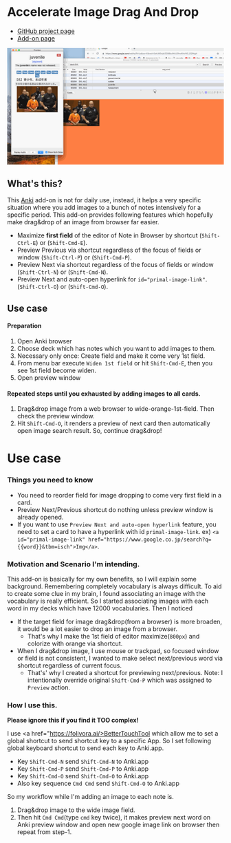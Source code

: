 # Accelerate Image Drag And Drop

- <a href="https://github.com/t9md/anki-accelerate-image-drag-and-drop">GitHub project page</a>
- <a href="https://ankiweb.net/shared/info/283563795">Add-on page</a>

<img src="https://raw.githubusercontent.com/t9md/anki-accelerate-image-drag-and-drop/master/imgs/accelerate-image-drag-and-drop.gif" alt="accelerate-image-drag-and-drop">

## What's this?

This <a href="https://apps.ankiweb.net/">Anki</a> add-on is not for daily use, instead, it helps a very specific situation where you add images to a bunch of notes intensively for a specific period.
This add-on provides following features which hopefully make drag&drop of an image from browser far easier.

- Maximize **first field** of the editor of Note in Browser by shortcut (`Shift-Ctrl-E`) or (`Shift-Cmd-E`).
- Preview Previous via shortcut regardless of the focus of fields or window (`Shift-Ctrl-P`) or (`Shift-Cmd-P`).
- Preview Next via shortcut regardless of the focus of fields or window (`Shift-Ctrl-N`) or (`Shift-Cmd-N`).
- Preview Next and auto-open hyperlink for `id="primal-image-link"`. (`Shift-Ctrl-O`) or (`Shift-Cmd-O`).

## Use case

#### Preparation

1. Open Anki browser
2. Choose deck which has notes which you want to add images to them.
3. Necessary only once: Create field and make it come very 1st field.
4. From menu bar execute `Widen 1st field` or hit `Shift-Cmd-E`, then you see 1st field become widen.
5. Open preview window

#### Repeated steps until you exhausted by adding images to all cards.

1. Drag&drop image from a web browser to wide-orange-1st-field. Then check the preview window.
2. Hit `Shift-Cmd-O`, it renders a preview of next card then automatically open image search result. So, continue drag&drop!

# Use case

### Things you need to know

- You need to reorder field for image dropping to come very first field in a card.
- Preview Next/Previous shortcut do nothing unless preview window is already opened.
- If you want to use `Preview Next and auto-open hyperlink` feature, you need to set a card to have a hyperlink with id `primal-image-link`. ex) `<a id="primal-image-link" href="https://www.google.co.jp/search?q={{word}}&tbm=isch">Img</a>`.

### Motivation and Scenario I'm intending.

This add-on is basically for my own benefits, so I will explain some background.
Remembering completely vocabulary is always difficult.
To aid to create some clue in my brain, I found associating an image with the vocabulary is really efficient.
So I started associating images with each word in my decks which have 12000 vocabularies.
Then I noticed

- If the target field for image drag&drop(from a browser) is more broaden, it would be a lot easier to drop an image from a browser.
  - That's why I make the 1st field of editor maximize(`800px`) and colorize with orange via shortcut.
- When I drag&drop image, I use mouse or trackpad, so focused window or field is not consistent, I wanted to make select next/previous word via shortcut regardless of current focus.
  - That's' why I created a shortcut for previewing next/previous. Note: I intentionally override original `Shift-Cmd-P` which was assigned to `Preview` action.

### How I use this.

**Please ignore this if you find it TOO complex!**

I use <a href="https://folivora.ai/>BetterTouchTool</a> which allow me to set a global shortcut to send shortcut key to a specific App.
So I set following global keyboard shortcut to send each key to Anki.app.

- Key `Shift-Cmd-N` send `Shift-Cmd-N` to Anki.app
- Key `Shift-Cmd-P` send `Shift-Cmd-P` to Anki.app
- Key `Shift-Cmd-O` send `Shift-Cmd-O` to Anki.app
- Also key sequence `Cmd Cmd` send `Shift-Cmd-O` to Anki.app

So my workflow while I'm adding an image to each note is.

1. Drag&drop image to the wide image field.
2. Then hit `Cmd Cmd`(type `cmd` key twice), it makes preview next word on Anki preview window and open new google image link on browser then repeat from step-1.
